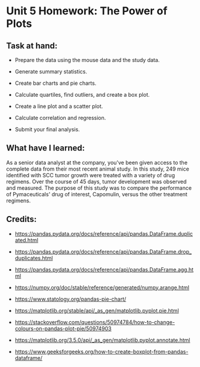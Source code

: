 # Unit 5 Homework: The Power of Plots

## Task at hand:

* Prepare the data using the mouse data and the study data.

* Generate summary statistics.

* Create bar charts and pie charts.

* Calculate quartiles, find outliers, and create a box plot.

* Create a line plot and a scatter plot.

* Calculate correlation and regression. 

* Submit your final analysis. 


## What have I learned:

As a senior data analyst at the company, you've been given access to the complete data from their most recent animal study. In this study, 249 mice identified with SCC tumor growth were treated with a variety of drug regimens. Over the course of 45 days, tumor development was observed and measured. The purpose of this study was to compare the performance of Pymaceuticals' drug of interest, Capomulin, versus the other treatment regimens. 


## Credits:

* https://pandas.pydata.org/docs/reference/api/pandas.DataFrame.duplicated.html

* https://pandas.pydata.org/docs/reference/api/pandas.DataFrame.drop_duplicates.html

* https://pandas.pydata.org/docs/reference/api/pandas.DataFrame.agg.html

* https://numpy.org/doc/stable/reference/generated/numpy.arange.html

* https://www.statology.org/pandas-pie-chart/

* https://matplotlib.org/stable/api/_as_gen/matplotlib.pyplot.pie.html

* https://stackoverflow.com/questions/50974784/how-to-change-colours-on-pandas-plot-pie/50974903

* https://matplotlib.org/3.5.0/api/_as_gen/matplotlib.pyplot.annotate.html

* https://www.geeksforgeeks.org/how-to-create-boxplot-from-pandas-dataframe/